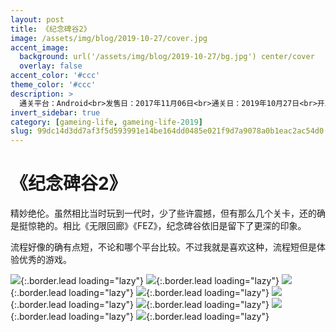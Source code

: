 ```yaml
---
layout: post
title: 《纪念碑谷2》
image: /assets/img/blog/2019-10-27/cover.jpg
accent_image: 
  background: url('/assets/img/blog/2019-10-27/bg.jpg') center/cover
  overlay: false
accent_color: '#ccc'
theme_color: '#ccc'
description: >
  通关平台：Android<br>发售日：2017年11月06日<br>通关日：2019年10月27日<br>开发商：Ustwo<br>发行商：Ustwo
invert_sidebar: true
category: [gameing-life, gameing-life-2019]
slug: 99dc14d3dd7af3f5d593991e14be164dd0485e021f9d7a9078a0b1eac2ac54d0
---
```


# 《纪念碑谷2》

精妙绝伦。虽然相比当时玩到一代时，少了些许震撼，但有那么几个关卡，还的确是挺惊艳的。相比《无限回廊》《FEZ》，纪念碑谷依旧是留下了更深的印象。

流程好像的确有点短，不论和哪个平台比较。不过我就是喜欢这种，流程短但是体验优秀的游戏。 

![](/assets/img/blog/2019-10-27/1.jpg){:.border.lead loading="lazy"}
![](/assets/img/blog/2019-10-27/2.jpg){:.border.lead loading="lazy"}
![](/assets/img/blog/2019-10-27/3.jpg){:.border.lead loading="lazy"}
![](/assets/img/blog/2019-10-27/4.jpg){:.border.lead loading="lazy"}
![](/assets/img/blog/2019-10-27/5.jpg){:.border.lead loading="lazy"}
![](/assets/img/blog/2019-10-27/6.jpg){:.border.lead loading="lazy"}
![](/assets/img/blog/2019-10-27/7.jpg){:.border.lead loading="lazy"}
![](/assets/img/blog/2019-10-27/8.jpg){:.border.lead loading="lazy"}

